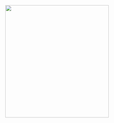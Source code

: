 <p align="center">
<img src="https://mhabibr02.github.io/Page-Web-Development/assets/img/portfolio/webdev-122.png" width="80%" height="30%">
</p>
